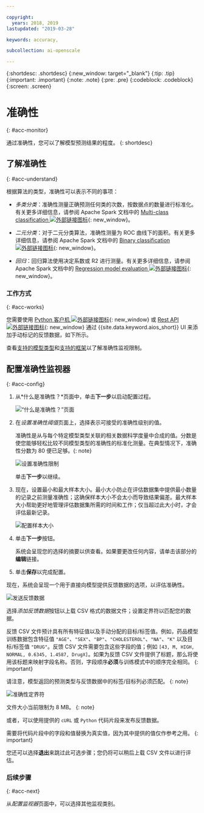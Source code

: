 ```yaml
---

copyright:
  years: 2018, 2019
lastupdated: "2019-03-28"

keywords: accuracy, 

subcollection: ai-openscale

---
```


{:shortdesc: .shortdesc}
{:new_window: target="_blank"}
{:tip: .tip}
{:important: .important}
{:note: .note}
{:pre: .pre}
{:codeblock: .codeblock}
{:screen: .screen}

# 准确性
{: #acc-monitor}

通过准确性，您可以了解模型预测结果的程度。
{: shortdesc}

## 了解准确性
{: #acc-understand}

根据算法的类型，准确性可以表示不同的事项：

- *多类分类*：准确性测量正确预测任何类的次数，按数据点的数量进行标准化。有关更多详细信息，请参阅 Apache Spark 文档中的 [Multi-class classification ![外部链接图标](../../icons/launch-glyph.svg "外部链接图标")](https://spark.apache.org/docs/2.1.0/mllib-evaluation-metrics.html#multiclass-classification){: new_window}。

- *二元分类*：对于二元分类算法，准确性测量为 ROC 曲线下的面积。有关更多详细信息，请参阅 Apache Spark 文档中的 [Binary classification ![外部链接图标](../../icons/launch-glyph.svg "外部链接图标")](https://spark.apache.org/docs/2.1.0/mllib-evaluation-metrics.html#binary-classification){: new_window}。

- *回归*：回归算法使用决定系数或 R2 进行测量。有关更多详细信息，请参阅 Apache Spark 文档中的 [Regression model evaluation ![外部链接图标](../../icons/launch-glyph.svg "外部链接图标")](https://spark.apache.org/docs/2.1.0/mllib-evaluation-metrics.html#regression-model-evaluation){: new_window}。

### 工作方式
{: #acc-works}

您需要使用 [Python 客户机 ![外部链接图标](../../icons/launch-glyph.svg "外部链接图标")](http://ai-openscale-python-client.mybluemix.net/#feedbacklogging){: new_window} 或 [Rest API ![外部链接图标](../../icons/launch-glyph.svg "外部链接图标")](https://cloud.ibm.com/apidocs/ai-openscale#post-feedback-payload){: new_window} 通过 {{site.data.keyword.aios_short}} UI 来添加手动标记的反馈数据，如下所示。

查看[支持的模型类型](/docs/services/ai-openscale?topic=ai-openscale-in-ov#in-mod)和[支持的框架](/docs/services/ai-openscale?topic=ai-openscale-in-ov#in-fram)以了解准确性监视限制。

<!---
You need to add manually-labelled data into your feedback table for the accuracy computation to trigger. The feedback table is in the posgres schema with the name <model_id>_feedback.

You can create a performance monitoring system for your predictive models by creating an evaluation instance, and then defining the metrics and triggers for the automatic retraining and deploying of the new model. Spark, Keras and TensorFlow models are supported at this stage, with the following requirements:

- A training definition must be stored in the repository
- `training_data_reference` - must be defined as a part of the stored model's metadata
- `training_definition_url` - must be defined as a part of the stored model's metadata

Use the available [REST API ![External link icon](../../icons/launch-glyph.svg "External link icon")](https://watson-ml-api.mybluemix.net/){: new_window} end-points directly to provide feedback data and kick off evaluation activities. For more information, see the [WML documentation ![External link icon](../../icons/launch-glyph.svg "External link icon")](https://dataplatform.cloud.ibm.com/docs/content/analyze-data/ml-continuous-learning.html?audience=wdp&context=wdp){: new_window}.
--->

## 配置准确性监视器
{: #acc-config}

1.  从*什么是准确性？*页面中，单击**下一步**以启动配置过程。

    ![“什么是准确性？”页面](images/accuracy-what-is.png)

1.  在*设置准确性阈值*页面上，选择表示可接受的准确性级别的值。

    准确性是从与每个特定模型类型关联的相关数据科学度量中合成的值。分数是使您能够轻松比较不同模型类型的准确性的标准化测量。在典型情况下，准确性分数为 80 便已足够。{: note}

    ![设置准确性限制](images/accuracy-set-limit.png)

    单击**下一步**以继续。

1.  现在，设置最小和最大样本大小。最小大小防止在评估数据集中提供最小数量的记录之前测量准确性；这确保样本大小不会太小而导致结果偏差。最大样本大小帮助更好地管理评估数据集所需的时间和工作；仅当超过此大小时，才会评估最新记录。

     ![配置样本大小](images/accuracy-config-sample.png)

1.  单击**下一步**按钮。

    系统会呈现您的选择的摘要以供查看。如果要更改任何内容，请单击该部分的**编辑**链接。

1.  单击**保存**以完成配置。

现在，系统会呈现一个用于直接向模型提供反馈数据的选项，以评估准确性。

  ![发送反馈数据](images/accuracy-send-feedback0.png)

选择*添加反馈数据*按钮以上载 CSV 格式的数据文件；设置定界符以匹配您的数据。

反馈 CSV 文件预计具有所有特征值以及手动分配的目标/标签值。例如，药品模型训练数据包含特征值 `"AGE"`、`"SEX"`、`"BP"`、`"CHOLESTEROL"`、`"NA"`、`"K"` 以及目标/标签值 `"DRUG"`。反馈 CSV 文件需要包含这些字段的值；例如 `[43, M, HIGH, NORMAL, 0.6345, 1.4587, DrugX]`。如果为反馈 CSV 文件提供了标题，那么将使用该标题来映射字段名称。否则，字段顺序**必须**与训练模式中的顺序完全相同。
{: important}

请注意，模型返回的预测类型与反馈数据中的标签/目标列必须匹配。
{: note}

  ![准确性定界符](images/accuracy-delimit.png)

文件大小当前限制为 8 MB。
{: note}

或者，可以使用提供的 `cURL` 或 `Python` 代码片段来发布反馈数据。

需要将代码片段中的字段和值替换为真实值，因为其中提供的值仅作参考之用。
{: important}

您还可以选择**退出**来跳过此可选步骤；您仍将可以稍后上载 CSV 文件以进行评估。

### 后续步骤
{: #acc-next}

从*配置监视器*页面中，可以选择其他监视类别。
